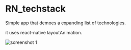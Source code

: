 # RN_techstack

Simple app that demoes a expanding list of technologies.

it uses react-native layoutAnimation. 

![screenshot 1](/screenshots/1.jpg?raw=true "Optional Title")
